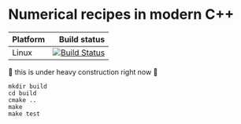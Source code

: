 # Numerical recipes in modern C++


Platform | Build status
---------|-------------:
Linux | [![Build Status](https://travis-ci.org/plang85/numerical_recipes_modern_cpp.svg?branch=master)](https://travis-ci.org/plang85/numerical_recipes_modern_cpp)

:construction: this is under heavy construction right now :construction:
```
mkdir build
cd build
cmake ..
make
make test
```
